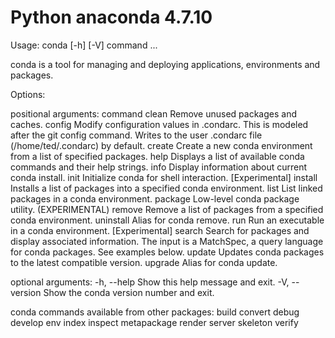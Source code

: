 # Python anaconda 4.7.10
Usage: conda [-h] [-V] command ...

conda is a tool for managing and deploying applications, environments and packages.

Options:

positional arguments:
	command
		clean        Remove unused packages and caches.
		config       Modify configuration values in .condarc. This is modeled after the git config command. Writes to the user .condarc
		file (/home/ted/.condarc) by default.
		create       Create a new conda environment from a list of specified packages.
    help         Displays a list of available conda commands and their help
                 strings.
    info         Display information about current conda install.
    init         Initialize conda for shell interaction. [Experimental]
    install      Installs a list of packages into a specified conda
                 environment.
    list         List linked packages in a conda environment.
    package      Low-level conda package utility. (EXPERIMENTAL)
    remove       Remove a list of packages from a specified conda environment.
    uninstall    Alias for conda remove.
    run          Run an executable in a conda environment. [Experimental]
    search       Search for packages and display associated information. The
                 input is a MatchSpec, a query language for conda packages.
                 See examples below.
    update       Updates conda packages to the latest compatible version.
    upgrade      Alias for conda update.

optional arguments:
  -h, --help     Show this help message and exit.
  -V, --version  Show the conda version number and exit.

conda commands available from other packages:
  build
  convert
  debug
  develop
  env
  index
  inspect
  metapackage
  render
  server
  skeleton
  verify

